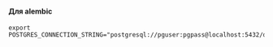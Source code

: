 #### Для alembic
```shell
export POSTGRES_CONNECTION_STRING="postgresql://pguser:pgpass@localhost:5432/db"
```
